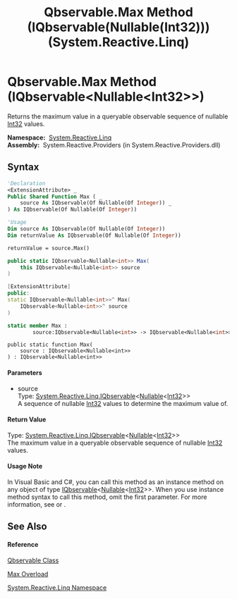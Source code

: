 ﻿---
title: Qbservable.Max Method (IQbservable(Nullable(Int32))) (System.Reactive.Linq)
TOCTitle: Max Method (IQbservable(Nullable(Int32)))
ms:assetid: M:System.Reactive.Linq.Qbservable.Max(System.Reactive.Linq.IQbservable{System.Nullable{System.Int32}})
ms:mtpsurl: https://msdn.microsoft.com/en-us/library/system.reactive.linq.qbservable.max(v=VS.103)
ms:contentKeyID: 36069345
ms.date: 06/28/2011
mtps_version: v=VS.103
dev_langs:
- vb
- csharp
- c++
- fsharp
- jscript
---

# Qbservable.Max Method (IQbservable\<Nullable\<Int32\>\>)

Returns the maximum value in a queryable observable sequence of nullable [Int32](https://msdn.microsoft.com/en-us/library/td2s409d) values.

**Namespace:**  [System.Reactive.Linq](hh211929\(v=vs.103\).md)  
**Assembly:**  System.Reactive.Providers (in System.Reactive.Providers.dll)

## Syntax

``` vb
'Declaration
<ExtensionAttribute> _
Public Shared Function Max ( _
    source As IQbservable(Of Nullable(Of Integer)) _
) As IQbservable(Of Nullable(Of Integer))
```

``` vb
'Usage
Dim source As IQbservable(Of Nullable(Of Integer))
Dim returnValue As IQbservable(Of Nullable(Of Integer))

returnValue = source.Max()
```

``` csharp
public static IQbservable<Nullable<int>> Max(
    this IQbservable<Nullable<int>> source
)
```

``` c++
[ExtensionAttribute]
public:
static IQbservable<Nullable<int>>^ Max(
    IQbservable<Nullable<int>>^ source
)
```

``` fsharp
static member Max : 
        source:IQbservable<Nullable<int>> -> IQbservable<Nullable<int>> 
```

``` jscript
public static function Max(
    source : IQbservable<Nullable<int>>
) : IQbservable<Nullable<int>>
```

#### Parameters

  - source  
    Type: [System.Reactive.Linq.IQbservable](hh229328\(v=vs.103\).md)\<[Nullable](https://msdn.microsoft.com/en-us/library/b3h38hb0)\<[Int32](https://msdn.microsoft.com/en-us/library/td2s409d)\>\>  
    A sequence of nullable [Int32](https://msdn.microsoft.com/en-us/library/td2s409d) values to determine the maximum value of.  

#### Return Value

Type: [System.Reactive.Linq.IQbservable](hh229328\(v=vs.103\).md)\<[Nullable](https://msdn.microsoft.com/en-us/library/b3h38hb0)\<[Int32](https://msdn.microsoft.com/en-us/library/td2s409d)\>\>  
The maximum value in a queryable observable sequence of nullable [Int32](https://msdn.microsoft.com/en-us/library/td2s409d) values.  

#### Usage Note

In Visual Basic and C\#, you can call this method as an instance method on any object of type [IQbservable](hh229328\(v=vs.103\).md)\<[Nullable](https://msdn.microsoft.com/en-us/library/b3h38hb0)\<[Int32](https://msdn.microsoft.com/en-us/library/td2s409d)\>\>. When you use instance method syntax to call this method, omit the first parameter. For more information, see [](https://msdn.microsoft.com/en-us/library/Bb384936) or [](https://msdn.microsoft.com/en-us/library/Bb383977).

## See Also

#### Reference

[Qbservable Class](hh211693\(v=vs.103\).md)

[Max Overload](hh212079\(v=vs.103\).md)

[System.Reactive.Linq Namespace](hh211929\(v=vs.103\).md)

